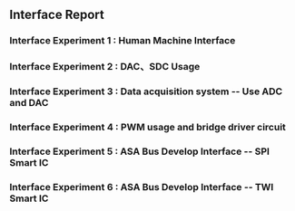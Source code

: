## Interface Report
### Interface Experiment 1 : Human Machine Interface


### Interface Experiment 2 : DAC、SDC Usage

### Interface Experiment 3 : Data acquisition system -- Use ADC and DAC

### Interface Experiment 4 : PWM usage and bridge driver circuit
 
### Interface Experiment 5 : ASA Bus Develop Interface -- SPI Smart IC

### Interface Experiment 6 : ASA Bus Develop Interface -- TWI Smart IC


